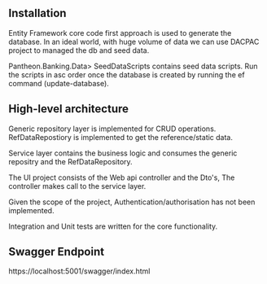 ## Installation

Entity Framework core code first approach is used to generate the database. In an ideal world, with huge volume of data we can use DACPAC project to managed the db and seed data.

Pantheon.Banking.Data> SeedDataScripts contains seed data scripts. Run the scripts in asc order once the database is created by running the ef command (update-database).

## High-level architecture

Generic repository layer is implemented for CRUD operations.
RefDataRepostiory is implemented to get the reference/static data.

Service layer contains the business logic and consumes the generic repositry and the RefDataRepository.

The UI project consists of the Web api controller and the Dto's, The controller makes call to the service layer.

Given the scope of the project, Authentication/authorisation has not been implemented. 

Integration and Unit tests are written for the core functionality. 

## Swagger Endpoint

https://localhost:5001/swagger/index.html








